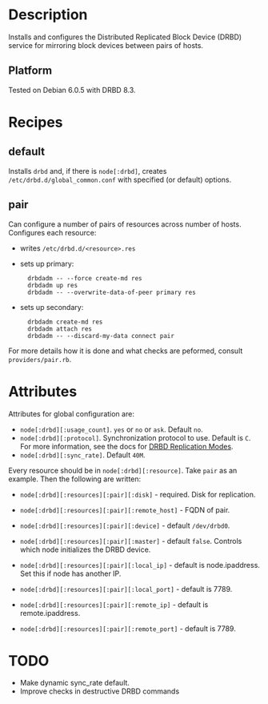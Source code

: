 Description
===========

Installs and configures the Distributed Replicated Block Device (DRBD) service
for mirroring block devices between pairs of hosts.

Platform
--------

Tested on Debian 6.0.5 with DRBD 8.3.

Recipes
=======

default
-------

Installs `drbd` and, if there is `node[:drbd]`, creates
`/etc/drbd.d/global_common.conf` with specified (or default) options.

pair
----

Can configure a number of pairs of resources across number of hosts. Configures
each resource:

* writes `/etc/drbd.d/<resource>.res`
* sets up primary:

        drbdadm -- --force create-md res
        drbdadm up res
        drbdadm -- --overwrite-data-of-peer primary res

* sets up secondary:

        drbdadm create-md res
        drbdadm attach res
        drbdadm -- --discard-my-data connect pair

For more details how it is done and what checks are peformed, consult
`providers/pair.rb`.

Attributes
==========

Attributes for global configuration are:

* `node[:drbd][:usage_count]`. `yes` or `no` or `ask`. Default `no`.
* `node[:drbd][:protocol]`. Synchronization protocol to use. Default is `C`. For
  more information, see the docs for [DRBD Replication
  Modes](http://www.drbd.org/users-guide-emb/s-replication-protocols.html).
* `node[:drbd][:sync_rate]`. Default `40M`.

Every resource should be in `node[:drbd][:resource]`. Take `pair` as an
example. Then the following are written:

* `node[:drbd][:resources][:pair][:disk]` - required. Disk for replication.
* `node[:drbd][:resources][:pair][:remote_host]` - FQDN of pair.
* `node[:drbd][:resources][:pair][:device]` - default `/dev/drbd0`.
* `node[:drbd][:resources][:pair][:master]` - default `false`. Controls which
   node initializes the DRBD device.

* `node[:drbd][:resources][:pair][:local_ip]` - default is node.ipaddress. Set
   this if node has another IP.
* `node[:drbd][:resources][:pair][:local_port]` - default is 7789.
* `node[:drbd][:resources][:pair][:remote_ip]` - default is remote.ipaddress.
* `node[:drbd][:resources][:pair][:remote_port]` - default is 7789.

TODO
====

* Make dynamic sync_rate default.
* Improve checks in destructive DRBD commands
